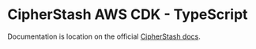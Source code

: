 # CipherStash AWS CDK - TypeScript

Documentation is location on the official [CipherStash docs](https://cipherstash.com/docs/how-to/customer-hosting).
